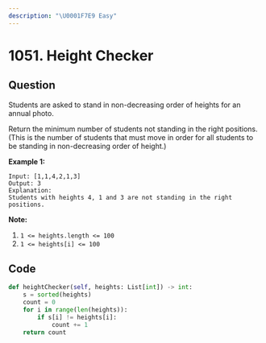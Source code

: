 ```yaml
---
description: "\U0001F7E9 Easy"
---
```


# 1051. Height Checker

## Question

Students are asked to stand in non-decreasing order of heights for an annual photo.

Return the minimum number of students not standing in the right positions.  \(This is the number of students that must move in order for all students to be standing in non-decreasing order of height.\)

**Example 1:**

```text
Input: [1,1,4,2,1,3]
Output: 3
Explanation: 
Students with heights 4, 1 and 3 are not standing in the right positions.
```

**Note:**

1. `1 <= heights.length <= 100`
2. `1 <= heights[i] <= 100`

## Code 

```python
def heightChecker(self, heights: List[int]) -> int:
    s = sorted(heights)
    count = 0
    for i in range(len(heights)):
        if s[i] != heights[i]:
            count += 1
    return count
```

